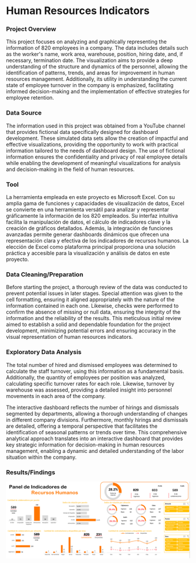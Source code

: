 # Human Resources Indicators

### Project Overview
This project focuses on analyzing and graphically representing the information of 820 employees in a company. The data includes details such as the worker's name, work area, warehouse, position, hiring date, and, if necessary, termination date. The visualization aims to provide a deep understanding of the structure and dynamics of the personnel, allowing the identification of patterns, trends, and areas for improvement in human resources management. Additionally, its utility in understanding the current state of employee turnover in the company is emphasized, facilitating informed decision-making and the implementation of effective strategies for employee retention.
### Data Source
The information used in this project was obtained from a YouTube channel that provides fictional data specifically designed for dashboard development. These simulated data sets allow the creation of impactful and effective visualizations, providing the opportunity to work with practical information tailored to the needs of dashboard design. The use of fictional information ensures the confidentiality and privacy of real employee details while enabling the development of meaningful visualizations for analysis and decision-making in the field of human resources.
### Tool
La herramienta empleada en este proyecto es Microsoft Excel. Con su amplia gama de funciones y capacidades de visualización de datos, Excel se convierte en una herramienta versátil para analizar y representar gráficamente la información de los 820 empleados. Su interfaz intuitiva facilita la manipulación de datos, el cálculo de indicadores clave y la creación de gráficos detallados. Además, la integración de funciones avanzadas permite generar dashboards dinámicos que ofrecen una representación clara y efectiva de los indicadores de recursos humanos. La elección de Excel como plataforma principal proporciona una solución práctica y accesible para la visualización y análisis de datos en este proyecto.
### Data Cleaning/Preparation
Before starting the project, a thorough review of the data was conducted to prevent potential issues in later stages. Special attention was given to the cell formatting, ensuring it aligned appropriately with the nature of the information contained in each one. Likewise, checks were performed to confirm the absence of missing or null data, ensuring the integrity of the information and the reliability of the results. This meticulous initial review aimed to establish a solid and dependable foundation for the project development, minimizing potential errors and ensuring accuracy in the visual representation of human resources indicators.
### Exploratory Data Analysis
The total number of hired and dismissed employees was determined to calculate the staff turnover, using this information as a fundamental basis. Additionally, the quantity of employees per position was analyzed, calculating specific turnover rates for each role. Likewise, turnover by warehouse was assessed, providing a detailed insight into personnel movements in each area of the company.

The interactive dashboard reflects the number of hirings and dismissals segmented by departments, allowing a thorough understanding of changes in different company divisions. Furthermore, monthly hirings and dismissals are detailed, offering a temporal perspective that facilitates the identification of seasonal patterns or trends over time. This comprehensive analytical approach translates into an interactive dashboard that provides key strategic information for decision-making in human resources management, enabling a dynamic and detailed understanding of the labor situation within the company.
### Results/Findings
![](https://github.com/perlareys/DataAnalyst-Portfolio/blob/main/Excel/HumanResources/Dashboard.PNG)
